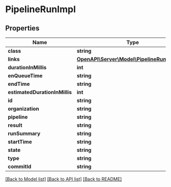 # PipelineRunImpl

## Properties
Name | Type | Description | Notes
------------ | ------------- | ------------- | -------------
**class** | **string** |  | [optional] 
**links** | [**OpenAPI\Server\Model\PipelineRunImpllinks**](PipelineRunImpllinks.md) |  | [optional] 
**durationInMillis** | **int** |  | [optional] 
**enQueueTime** | **string** |  | [optional] 
**endTime** | **string** |  | [optional] 
**estimatedDurationInMillis** | **int** |  | [optional] 
**id** | **string** |  | [optional] 
**organization** | **string** |  | [optional] 
**pipeline** | **string** |  | [optional] 
**result** | **string** |  | [optional] 
**runSummary** | **string** |  | [optional] 
**startTime** | **string** |  | [optional] 
**state** | **string** |  | [optional] 
**type** | **string** |  | [optional] 
**commitId** | **string** |  | [optional] 

[[Back to Model list]](../README.md#documentation-for-models) [[Back to API list]](../README.md#documentation-for-api-endpoints) [[Back to README]](../README.md)


